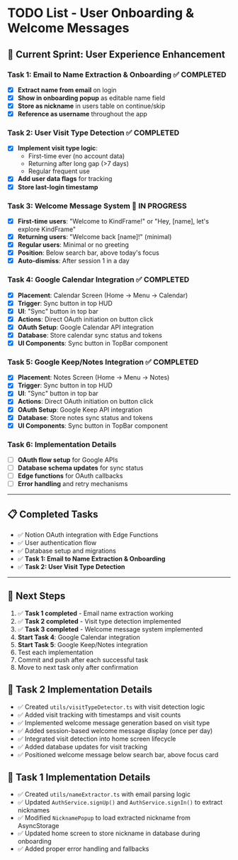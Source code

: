 # TODO List - User Onboarding & Welcome Messages

## 🎯 **Current Sprint: User Experience Enhancement**

### **Task 1: Email to Name Extraction & Onboarding** ✅ **COMPLETED**
- [x] **Extract name from email** on login
- [x] **Show in onboarding popup** as editable name field
- [x] **Store as nickname** in users table on continue/skip
- [x] **Reference as username** throughout the app

### **Task 2: User Visit Type Detection** ✅ **COMPLETED**
- [x] **Implement visit type logic**:
  - First-time ever (no account data)
  - Returning after long gap (>7 days)
  - Regular frequent use
- [x] **Add user data flags** for tracking
- [x] **Store last-login timestamp**

### **Task 3: Welcome Message System** 🔄 **IN PROGRESS**
- [x] **First-time users**: "Welcome to KindFrame!" or "Hey, [name], let's explore KindFrame"
- [x] **Returning users**: "Welcome back [name]!" (minimal)
- [x] **Regular users**: Minimal or no greeting
- [x] **Position**: Below search bar, above today's focus
- [x] **Auto-dismiss**: After session 1 in a day

### **Task 4: Google Calendar Integration** ✅ **COMPLETED**
- [x] **Placement**: Calendar Screen (Home → Menu → Calendar)
- [x] **Trigger**: Sync button in top HUD
- [x] **UI**: "Sync" button in top bar
- [x] **Actions**: Direct OAuth initiation on button click
- [x] **OAuth Setup**: Google Calendar API integration
- [x] **Database**: Store calendar sync status and tokens
- [x] **UI Components**: Sync button in TopBar component

### **Task 5: Google Keep/Notes Integration** ✅ **COMPLETED**
- [x] **Placement**: Notes Screen (Home → Menu → Notes)
- [x] **Trigger**: Sync button in top HUD
- [x] **UI**: "Sync" button in top bar
- [x] **Actions**: Direct OAuth initiation on button click
- [x] **OAuth Setup**: Google Keep API integration
- [x] **Database**: Store notes sync status and tokens
- [x] **UI Components**: Sync button in TopBar component

### **Task 6: Implementation Details**
- [ ] **OAuth flow setup** for Google APIs
- [ ] **Database schema updates** for sync status
- [ ] **Edge functions** for OAuth callbacks
- [ ] **Error handling** and retry mechanisms

---

## 📋 **Completed Tasks**
- ✅ Notion OAuth integration with Edge Functions
- ✅ User authentication flow
- ✅ Database setup and migrations
- ✅ **Task 1: Email to Name Extraction & Onboarding**
- ✅ **Task 2: User Visit Type Detection**

---

## 🔄 **Next Steps**
1. ✅ **Task 1 completed** - Email name extraction working
2. ✅ **Task 2 completed** - Visit type detection implemented
3. ✅ **Task 3 completed** - Welcome message system implemented
4. **Start Task 4**: Google Calendar integration
5. **Start Task 5**: Google Keep/Notes integration
6. Test each implementation
7. Commit and push after each successful task
8. Move to next task only after confirmation

## 📝 **Task 2 Implementation Details**
- ✅ Created `utils/visitTypeDetector.ts` with visit detection logic
- ✅ Added visit tracking with timestamps and visit counts
- ✅ Implemented welcome message generation based on visit type
- ✅ Added session-based welcome message display (once per day)
- ✅ Integrated visit detection into home screen lifecycle
- ✅ Added database updates for visit tracking
- ✅ Positioned welcome message below search bar, above focus card

## 📝 **Task 1 Implementation Details**
- ✅ Created `utils/nameExtractor.ts` with email parsing logic
- ✅ Updated `AuthService.signUp()` and `AuthService.signIn()` to extract nicknames
- ✅ Modified `NicknamePopup` to load extracted nickname from AsyncStorage
- ✅ Updated home screen to store nickname in database during onboarding
- ✅ Added proper error handling and fallbacks 